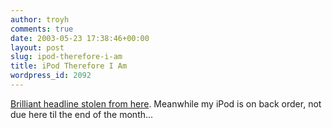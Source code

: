 ```yaml
---
author: troyh
comments: true
date: 2003-05-23 17:38:46+00:00
layout: post
slug: ipod-therefore-i-am
title: iPod Therefore I Am
wordpress_id: 2092
---
```


[Brilliant headline stolen from here](http://story.news.yahoo.com/news?tmpl=story&cid=84&ncid=84&e=4&u=/pagesix/20030522/en_pagesix/ipod__therefore_i_am).  Meanwhile my iPod is on back order, not due here til the end of the month...
